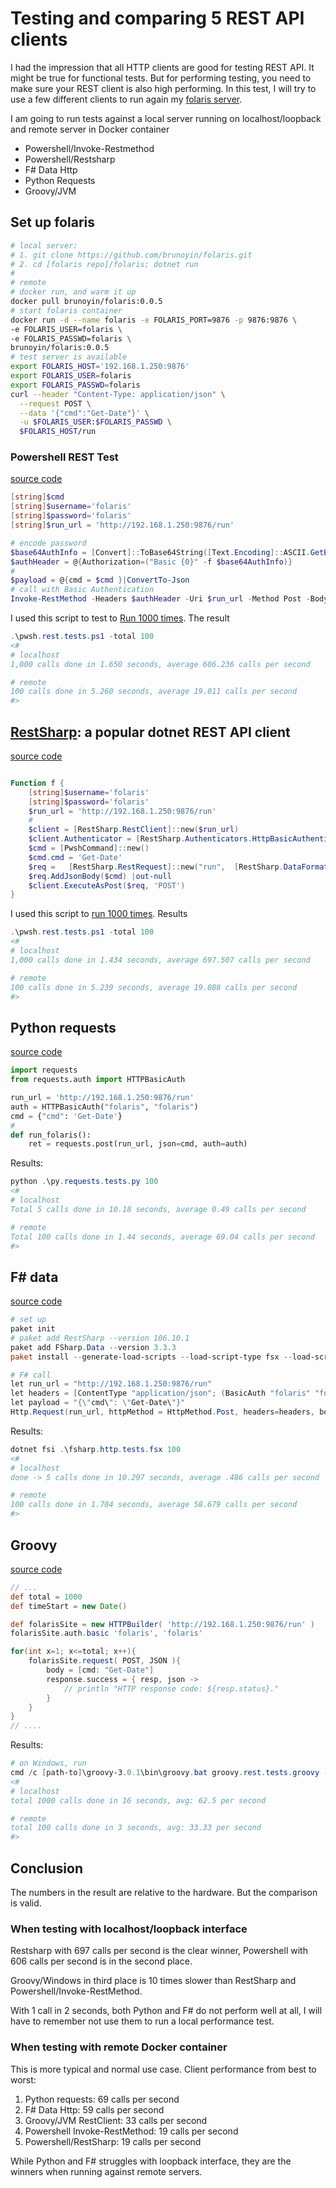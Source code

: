 # Testing and comparing 5 REST API clients

I had the impression that all HTTP clients are good for testing REST API. It might be true for functional tests. But for performing testing, you need to make sure your REST client is also high performing. In this test, I will try to use a few different clients to run again my [folaris server](https://github.com/brunoyin/folaris.git).

I am going to run tests against a local server running on localhost/loopback and remote server in Docker container

* Powershell/Invoke-Restmethod
* Powershell/Restsharp
* F# Data Http
* Python Requests
* Groovy/JVM

## Set up folaris

```bash
# local server:
# 1. git clone https://github.com/brunoyin/folaris.git
# 2. cd [folaris repo]/folaris; dotnet run
#
# remote
# docker run, and warm it up 
docker pull brunoyin/folaris:0.0.5
# start folaris container
docker run -d --name folaris -e FOLARIS_PORT=9876 -p 9876:9876 \
-e FOLARIS_USER=folaris \
-e FOLARIS_PASSWD=folaris \
brunoyin/folaris:0.0.5
# test server is available
export FOLARIS_HOST='192.168.1.250:9876'
export FOLARIS_USER=folaris
export FOLARIS_PASSWD=folaris
curl --header "Content-Type: application/json" \
  --request POST \
  --data '{"cmd":"Get-Date"}' \
  -u $FOLARIS_USER:$FOLARIS_PASSWD \
  $FOLARIS_HOST/run

```

### Powershell REST Test

[source code](pwsh.rest.tests.ps1)

```powershell 
[string]$cmd
[string]$username='folaris'
[string]$password='folaris'
[string]$run_url = 'http://192.168.1.250:9876/run'

# encode password
$base64AuthInfo = [Convert]::ToBase64String([Text.Encoding]::ASCII.GetBytes(("{0}:{1}" -f $username,$password)))
$authHeader = @{Authorization=("Basic {0}" -f $base64AuthInfo)}
# 
$payload = @{cmd = $cmd }|ConvertTo-Json
# call with Basic Authentication
Invoke-RestMethod -Headers $authHeader -Uri $run_url -Method Post -Body $payload -ContentType 'application/json' -UseBasicParsing
```

I used this script to test to [Run 1000 times](pwsh.rest.tests.ps1). The result

```powershell 
.\pwsh.rest.tests.ps1 -total 100
<#
# localhost
1,000 calls done in 1.650 seconds, average 606.236 calls per second

# remote
100 calls done in 5.260 seconds, average 19.011 calls per second
#>
```

## [RestSharp](http://restsharp.org/): a popular dotnet REST API client

[source code](restsharp.tests.ps1)

```powershell

Function f {
    [string]$username='folaris'
    [string]$password='folaris'
    $run_url = 'http://192.168.1.250:9876/run'
    #
    $client = [RestSharp.RestClient]::new($run_url)
    $client.Authenticator = [RestSharp.Authenticators.HttpBasicAuthenticator]::new($username,$password)
    $cmd = [PwshCommand]::new()
    $cmd.cmd = 'Get-Date'
    $req =   [RestSharp.RestRequest]::new("run",  [RestSharp.DataFormat]::Json);
    $req.AddJsonBody($cmd) |out-null
    $client.ExecuteAsPost($req, 'POST')
}

```

I used this script to [run 1000 times](restsharp.tests.ps1). Results

```powershell
.\pwsh.rest.tests.ps1 -total 100
<#
# localhost
1,000 calls done in 1.434 seconds, average 697.507 calls per second

# remote
100 calls done in 5.239 seconds, average 19.088 calls per second
#>
```

## Python requests

[source code](py.requests.tests.py)

```python
import requests
from requests.auth import HTTPBasicAuth

run_url = 'http://192.168.1.250:9876/run'
auth = HTTPBasicAuth("folaris", "folaris")
cmd = {"cmd": 'Get-Date'}
#
def run_folaris():
    ret = requests.post(run_url, json=cmd, auth=auth)

```

Results:

```powershell
python .\py.requests.tests.py 100
<#
# localhost
Total 5 calls done in 10.18 seconds, average 0.49 calls per second

# remote
Total 100 calls done in 1.44 seconds, average 69.04 calls per second
#>
```

## F# data

[source code](fsharp.http.tests.fsx)

```powershell
# set up
paket init
# paket add RestSharp --version 106.10.1
paket add FSharp.Data --version 3.3.3
paket install --generate-load-scripts --load-script-type fsx --load-script-framework netcoreapp2.2

# F# call 
let run_url = "http://192.168.1.250:9876/run"
let headers = [ContentType "application/json"; (BasicAuth "folaris" "folaris") ]
let payload = "{\"cmd\": \"Get-Date\"}"
Http.Request(run_url, httpMethod = HttpMethod.Post, headers=headers, body=TextRequest payload ) |> ignore

```

Results:

```powershell
dotnet fsi .\fsharp.http.tests.fsx 100
<#
# localhost
done -> 5 calls done in 10.297 seconds, average .486 calls per second

# remote
100 calls done in 1.704 seconds, average 58.679 calls per second
#>
```

## Groovy 

[source code](groovy.rest.tests.groovy)

```groovy
// ... 
def total = 1000
def timeStart = new Date()

def folarisSite = new HTTPBuilder( 'http://192.168.1.250:9876/run' )
folarisSite.auth.basic 'folaris', 'folaris'

for(int x=1; x<=total; x++){
    folarisSite.request( POST, JSON ){
        body = [cmd: "Get-Date"]
        response.success = { resp, json ->
            // println "HTTP response code: ${resp.status}."
        }
    }
}
// ....

```

Results:

```powershell
# on Windows, run
cmd /c [path-to]\groovy-3.0.1\bin\groovy.bat groovy.rest.tests.groovy -t 100
<#
# localhost
total 1000 calls done in 16 seconds, avg: 62.5 per second

# remote
total 100 calls done in 3 seconds, avg: 33.33 per second
#>
```


## Conclusion

The numbers in the result are relative to the hardware. But the comparison is valid.

### When testing with localhost/loopback interface

 Restsharp with 697 calls per second is the clear winner, Powershell with 606 calls per second is in the second place. 

Groovy/Windows in third place is 10 times slower than RestSharp and Powershell/Invoke-RestMethod. 

With 1 call in 2 seconds, both Python and F# do not perform well at all, I will have to remember not use them to run a local performance test.

### When testing with remote Docker container

This is more typical and normal use case. Client performance from best to worst:

1. Python requests: 69 calls per second
1. F# Data Http: 59 calls per second
1. Groovy/JVM RestClient: 33 calls per second
1. Powershell Invoke-RestMethod: 19 calls per second
1. Powershell/RestSharp: 19 calls per second

While Python and F# struggles with loopback interface, they are the winners when running against remote servers.
